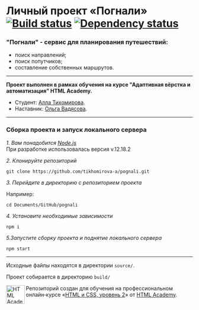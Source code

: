 # Личный проект «Погнали» [![Build status][travis-image]][travis-url] [![Dependency status][dependency-image]][dependency-url]
### "Погнали" - сервис для планирования путешествий:
- поиск направлений;
- поиск попутчиков;
- составление собственных маршрутов.

---

**Проект выполнен в рамках обучения на курсе "Адаптивная вёрстка и автоматизация" HTML Academy.**
* Студент: [Алла Тихомирова](https://up.htmlacademy.ru/adaptive/20/user/1246981).
* Наставник: [Ольга Вадясова](https://htmlacademy.ru/profile/ad0v0).

---

### Сборка проекта и запуск локального сервера
*1. Вам понадобится [Node.js](https://nodejs.org/en/)* <br>
При разработке использовалась версия v.12.18.2


*2. Клонируйте репозиторий*
```
git clone https://github.com/tikhomirova-a/pognali.git
```
*3. Перейдите в директорию с репозиторием проекта*

Например:
```
cd Documents/GitHub/pognali
```
*4. Установите необходимые зависимости*
```
npm i
```
*5.Запустите сборку проекта и поднятие локального сервера*
```
npm start
```

---
Исходные файлы находятся в директории `source/`.

Проект собирается в директорию `build/`


<a href="https://htmlacademy.ru/intensive/adaptive"><img align="left" width="50" height="50" alt="HTML Academy" src="https://up.htmlacademy.ru/static/img/intensive/adaptive/logo-for-github-2.png"></a>

Репозиторий создан для обучения на профессиональном онлайн‑курсе «[HTML и CSS, уровень 2](https://htmlacademy.ru/intensive/adaptive)» от [HTML Academy](https://htmlacademy.ru).

[travis-image]: https://travis-ci.com/htmlacademy-adaptive/1246981-pognali-20.svg?branch=master
[travis-url]: https://travis-ci.com/htmlacademy-adaptive/1246981-pognali-20
[dependency-image]: https://david-dm.org/htmlacademy-adaptive/1246981-pognali-20/dev-status.svg?style=flat-square
[dependency-url]: https://david-dm.org/htmlacademy-adaptive/1246981-pognali-20?type=dev
